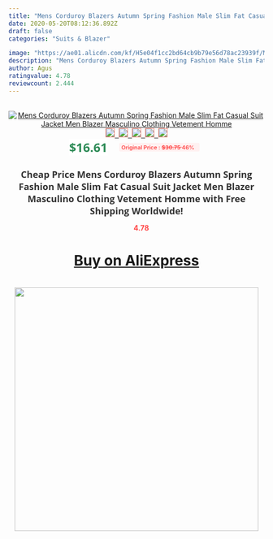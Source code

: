 ```yaml
---
title: "Mens Corduroy Blazers Autumn Spring Fashion Male Slim Fat Casual Suit Jacket Men Blazer Masculino Clothing Vetement Homme"
date: 2020-05-20T08:12:36.892Z
draft: false
categories: "Suits & Blazer"

image: "https://ae01.alicdn.com/kf/H5e04f1cc2bd64cb9b79e56d78ac23939f/Mens-Corduroy-Blazers-Autumn-Spring-Fashion-Male-Slim-Fat-Casual-Suit-Jacket-Men-Blazer-Masculino-Clothing.jpg"
description: "Mens Corduroy Blazers Autumn Spring Fashion Male Slim Fat Casual Suit Jacket Men Blazer Masculino Clothing Vetement Homme"
author: Agus
ratingvalue: 4.78
reviewcount: 2.444
---
```

<br>
<div style="text-align: center;">
<a href="https://s.click.aliexpress.com/e/_9fEXRJ" target="_blank" rel="nofollow noopener noreferrer"><img alt="Mens Corduroy Blazers Autumn Spring Fashion Male Slim Fat Casual Suit Jacket Men Blazer Masculino Clothing Vetement Homme" class="magnifier-image" src="https://ae01.alicdn.com/kf/H5e04f1cc2bd64cb9b79e56d78ac23939f/Mens-Corduroy-Blazers-Autumn-Spring-Fashion-Male-Slim-Fat-Casual-Suit-Jacket-Men-Blazer-Masculino-Clothing.jpg_640x640.jpg">
<br>
<img style="border:1px solid salmon" src="https://ae01.alicdn.com/kf/H5e04f1cc2bd64cb9b79e56d78ac23939f/Mens-Corduroy-Blazers-Autumn-Spring-Fashion-Male-Slim-Fat-Casual-Suit-Jacket-Men-Blazer-Masculino-Clothing.jpg_120x120.jpg">&nbsp;&nbsp;<img style="border:1px solid salmon" src="https://ae01.alicdn.com/kf/H5e8eb6f7499f48e4a9f9a674bf66a0a3x/Mens-Corduroy-Blazers-Autumn-Spring-Fashion-Male-Slim-Fat-Casual-Suit-Jacket-Men-Blazer-Masculino-Clothing.jpg_120x120.jpg">&nbsp;&nbsp;<img style="border:1px solid salmon" src="https://ae01.alicdn.com/kf/H8f88946dbbaa4834802827c30e4fb0d0w/Mens-Corduroy-Blazers-Autumn-Spring-Fashion-Male-Slim-Fat-Casual-Suit-Jacket-Men-Blazer-Masculino-Clothing.jpg_120x120.jpg">&nbsp;&nbsp;<img style="border:1px solid salmon" src="https://ae01.alicdn.com/kf/H2f785021410343deb80bf9804fff339dB/Mens-Corduroy-Blazers-Autumn-Spring-Fashion-Male-Slim-Fat-Casual-Suit-Jacket-Men-Blazer-Masculino-Clothing.jpg_120x120.jpg">&nbsp;&nbsp;<img style="border:1px solid salmon" src="https://ae01.alicdn.com/kf/Hbe53ba5c1063497da8d6a2dda71a7eb2J/Mens-Corduroy-Blazers-Autumn-Spring-Fashion-Male-Slim-Fat-Casual-Suit-Jacket-Men-Blazer-Masculino-Clothing.jpg_120x120.jpg"></a></div><br0>
<div style="text-align: center;"><span style="background-color: white; border: 0px; box-sizing: border-box; color: seagreen; display: inline-block; font-family: &quot;open sans&quot; , &quot;arial&quot; , &quot;helvetica&quot; , sans-serif , &quot;heiti&quot;; font-size: 24px; font-stretch: inherit; font-weight: 700; line-height: inherit; margin: 0px 10px 0px 0px; padding: 0px; vertical-align: middle;">$16.61 </span>
<span style="background: rgb(255 , 241 , 241); border-radius: 3px; border: 0px; box-sizing: border-box; color: #ff4747; display: inline-block; font-family: inherit; font-size: 12px; font-stretch: inherit; font-style: inherit; font-variant: inherit; font-weight: 600; line-height: inherit; margin: 0px; padding: 2px 5px; transform: scale(0.9); vertical-align: middle;">Original Price : <b style="text-decoration: line-through;">$30.75 </b> 46%&nbsp;&nbsp;</span></div>
<h1 style="color: #333333; display: inline-block; font-family: &quot;open sans&quot; , &quot;arial&quot; , &quot;helvetica&quot; , sans-serif , &quot;heiti&quot;; font-size: 18px; font-stretch: inherit; font-weight: 700; text-align: center;">Cheap Price Mens Corduroy Blazers Autumn Spring Fashion Male Slim Fat Casual Suit Jacket Men Blazer Masculino Clothing Vetement Homme with Free Shipping Worldwide!</h1>
<div style="color: #ff4747; text-align: center;">
<img src="https://4.bp.blogspot.com/-M0ZcTcb-5uY/XleCXlxnR4I/AAAAAAAAAEc/OrjgMkXV1oMQFaCRZj5HQwOCBcu3w1FegCPcBGAYYCw/s1600/star.png" style="height: 15px;">&nbsp;<b>4.78</b></div>
<div class="button_cont" align="center"><a class="buynow_a" href="https://s.click.aliexpress.com/e/_9fEXRJ" target="_blank" rel="nofollow noopener noreferrer"><H1>Buy on AliExpress</H1></a></div><br>
<div class="separator" style="clear: both; text-align: center;">
<img src="https://lh3.googleusercontent.com/-pTy5HemUv9M/XlePHvY0dAI/AAAAAAAAAE4/0nX5iRUoIWY8eMW9Dpxeirr157OZliDIgCLcBGAsYHQ/s1600/badge.gif" width="480">
</div>
